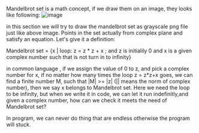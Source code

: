Mandelbrot set is a math concept, if we draw them on an image, they looks like following:
![image](https://github.com/wycl16514/rust_multithread/assets/7506958/75c984bf-2531-498e-880a-5a5ee7b9e0c7)

in this section we will try to draw the mandelbrot set as grayscale png file just like above image. Points in the set actually from complex plane and satisfy an
equation. Let's give it a definition:

Mandelbrot set = {x | loop: z = z * z + x ; and z is initialily 0 and x is a given complex number such that is not turn in to infinity}

in common language , if we assign the value of 0 to z, and pick a complex number for x, if no matter how many times the loop z = z*z+x goes, we can find a finite
number M, such that |M| >= |z| (|| means the norm of complex number), then we say x belongs to Mandelbrot set. Here we need the loop to be infinity, 
but when we write it in code, we can let it run indefinitly,and given a complex number, how can we check it meets the need of Mandelbrot set?

In program, we can never do thing that are endless otherwise the program will stuck.


